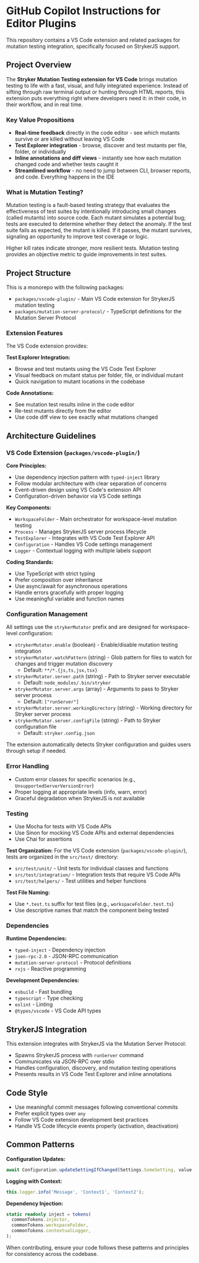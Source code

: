 # GitHub Copilot Instructions for Editor Plugins

This repository contains a VS Code extension and related packages for mutation testing integration, specifically focused on StrykerJS support.

## Project Overview

The **Stryker Mutation Testing extension for VS Code** brings mutation testing to life with a fast, visual, and fully integrated experience. Instead of sifting through raw terminal output or hunting through HTML reports, this extension puts everything right where developers need it: in their code, in their workflow, and in real time.

### Key Value Propositions

- **Real-time feedback** directly in the code editor - see which mutants survive or are killed without leaving VS Code
- **Test Explorer integration** - browse, discover and test mutants per file, folder, or individually
- **Inline annotations and diff views** - instantly see how each mutation changed code and whether tests caught it
- **Streamlined workflow** - no need to jump between CLI, browser reports, and code. Everything happens in the IDE

### What is Mutation Testing?

Mutation testing is a fault-based testing strategy that evaluates the effectiveness of test suites by intentionally introducing small changes (called mutants) into source code. Each mutant simulates a potential bug; tests are executed to determine whether they detect the anomaly. If the test suite fails as expected, the mutant is killed. If it passes, the mutant survives, signaling an opportunity to improve test coverage or logic.

Higher kill rates indicate stronger, more resilient tests. Mutation testing provides an objective metric to guide improvements in test suites.

## Project Structure

This is a monorepo with the following packages:
- `packages/vscode-plugin/` - Main VS Code extension for StrykerJS mutation testing
- `packages/mutation-server-protocol/` - TypeScript definitions for the Mutation Server Protocol

### Extension Features

The VS Code extension provides:

**Test Explorer Integration:**
- Browse and test mutants using the VS Code Test Explorer
- Visual feedback on mutant status per folder, file, or individual mutant
- Quick navigation to mutant locations in the codebase

**Code Annotations:**
- See mutation test results inline in the code editor
- Re-test mutants directly from the editor
- Use code diff view to see exactly what mutations changed

## Architecture Guidelines

### VS Code Extension (`packages/vscode-plugin/`)

**Core Principles:**
- Use dependency injection pattern with `typed-inject` library
- Follow modular architecture with clear separation of concerns
- Event-driven design using VS Code's extension API
- Configuration-driven behavior via VS Code settings

**Key Components:**
- `WorkspaceFolder` - Main orchestrator for workspace-level mutation testing
- `Process` - Manages StrykerJS server process lifecycle
- `TestExplorer` - Integrates with VS Code Test Explorer API
- `Configuration` - Handles VS Code settings management
- `Logger` - Contextual logging with multiple labels support

**Coding Standards:**
- Use TypeScript with strict typing
- Prefer composition over inheritance
- Use async/await for asynchronous operations
- Handle errors gracefully with proper logging
- Use meaningful variable and function names

### Configuration Management

All settings use the `strykerMutator` prefix and are designed for workspace-level configuration:

- `strykerMutator.enable` (boolean) - Enable/disable mutation testing integration
- `strykerMutator.watchPattern` (string) - Glob pattern for files to watch for changes and trigger mutation discovery
  - Default: `**/*.{js,ts,jsx,tsx}`
- `strykerMutator.server.path` (string) - Path to Stryker server executable
  - Default: `node_modules/.bin/stryker`
- `strykerMutator.server.args` (array) - Arguments to pass to Stryker server process
  - Default: `["runServer"]`
- `strykerMutator.server.workingDirectory` (string) - Working directory for Stryker server process
- `strykerMutator.server.configFile` (string) - Path to Stryker configuration file
  - Default: `stryker.config.json`

The extension automatically detects Stryker configuration and guides users through setup if needed.

### Error Handling

- Custom error classes for specific scenarios (e.g., `UnsupportedServerVersionError`)
- Proper logging at appropriate levels (info, warn, error)
- Graceful degradation when StrykerJS is not available

### Testing

- Use Mocha for tests with VS Code APIs
- Use Sinon for mocking VS Code APIs and external dependencies
- Use Chai for assertions

**Test Organization:**
For the VS Code extension (`packages/vscode-plugin/`), tests are organized in the `src/test/` directory:

- `src/test/unit/` - Unit tests for individual classes and functions
- `src/test/integration/` - Integration tests that require VS Code APIs
- `src/test/helpers/` - Test utilities and helper functions

**Test File Naming:**
- Use `*.test.ts` suffix for test files (e.g., `workspaceFolder.test.ts`)
- Use descriptive names that match the component being tested

### Dependencies

**Runtime Dependencies:**
- `typed-inject` - Dependency injection
- `json-rpc-2.0` - JSON-RPC communication
- `mutation-server-protocol` - Protocol definitions
- `rxjs` - Reactive programming

**Development Dependencies:**
- `esbuild` - Fast bundling
- `typescript` - Type checking
- `eslint` - Linting
- `@types/vscode` - VS Code API types

## StrykerJS Integration

This extension integrates with StrykerJS via the Mutation Server Protocol:
- Spawns StrykerJS process with `runServer` command
- Communicates via JSON-RPC over stdio
- Handles configuration, discovery, and mutation testing operations
- Presents results in VS Code Test Explorer and inline annotations

## Code Style

- Use meaningful commit messages following conventional commits
- Prefer explicit types over `any`
- Follow VS Code extension development best practices
- Handle VS Code lifecycle events properly (activation, deactivation)

## Common Patterns

**Configuration Updates:**
```typescript
await Configuration.updateSettingIfChanged(Settings.SomeSetting, value, workspaceFolder);
```

**Logging with Context:**
```typescript
this.logger.info('Message', 'Context1', 'Context2');
```

**Dependency Injection:**
```typescript
static readonly inject = tokens(
  commonTokens.injector,
  commonTokens.workspaceFolder,
  commonTokens.contextualLogger,
);
``````

When contributing, ensure your code follows these patterns and principles for consistency across the codebase.
